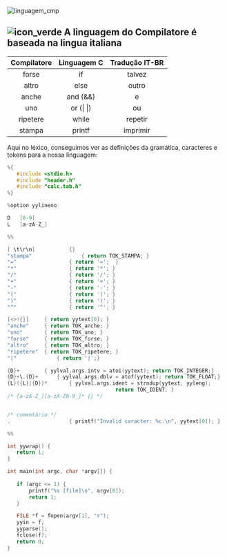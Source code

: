 ![linguagem_cmp](https://user-images.githubusercontent.com/66503956/205923023-2a0e0291-5569-49ed-a489-afc864da5923.png)

##  ![icon_verde](https://user-images.githubusercontent.com/66503956/205933163-e6f4181f-b638-43db-b9a7-d99981350ec5.png) A linguagem do Compilatore é baseada na lingua italiana

Compilatore | Linguagem C | Tradução IT-BR
:---------: | :---------: | :---------:
forse | if | talvez
altro | else | outro
anche | and (&&) | e
uno | or (\| \|) | ou
ripetere | while | repetir
stampa | printf |  imprimir
 
 
Aqui no léxico, conseguimos ver as definições da gramática, caracteres e tokens para a nossa linguagem:
 
 ```c
%{
	#include <stdio.h>
	#include "header.h"
	#include "calc.tab.h"
%}

%option yylineno

D	[0-9]
L	[a-zA-Z_]

%% 

[ \t\r\n]			{}
"stampa"				{ return TOK_STAMPA; }
"="					{ return '=';  }
"*"					{ return '*'; }
"/"					{ return '/'; }
"+"					{ return '+'; }
"-"					{ return '-'; }
"("					{ return '('; }
")"					{ return ')'; }
"^"					{ return '^'; }

[<>!{}]		{ return yytext[0]; }
"anche"		{ return TOK_anche; }
"uno"		{ return TOK_uno; }
"forse"		{ return TOK_forse; }
"altro"		{ return TOK_altro; }
"ripetere"	{ return TOK_ripetere; }
"|"             { return '|';}

{D}+		{ yylval.args.intv = atoi(yytext); return TOK_INTEGER;}
{D}+\.{D}+      { yylval.args.dblv = atof(yytext); return TOK_FLOAT;}
{L}({L}|{D})*		{ yylval.args.ident = strndup(yytext, yyleng);
									return TOK_IDENT; }
 /* [a-zA-Z_][a-zA-Z0-9_]* {} */


 /* comentário */
.					{ printf("Invalid caracter: %c.\n", yytext[0]); }

%%

int yywrap() {
	return 1;
}

int main(int argc, char *argv[]) {
	
	if (argc <= 1) {
		printf("%s [file]\n", argv[0]);
		return 1;
	}

	FILE *f = fopen(argv[1], "r");
	yyin = f;
	yyparse();
	fclose(f);
	return 0;
}
```
